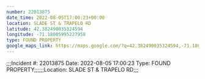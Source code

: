 ```yaml
---
number: 22013875
date_time: 2022-08-05T17:00:23+00:00
location: SLADE ST & TRAPELO RD
latitude: 42.382490035324594
longitude: -71.18005995227958
type: FOUND PROPERTY
google_maps_link: https://maps.google.com/?q=42.382490035324594,-71.18005995227958
---
```


;;;Incident #: 22013875  Date: 2022-08-05 17:00:23   Type: FOUND PROPERTY;;;;;;Location: SLADE ST & TRAPELO RD;;;
